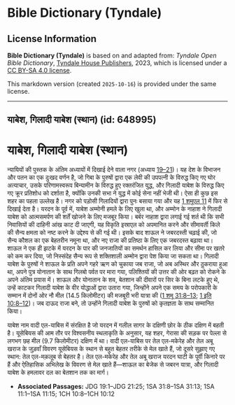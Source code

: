 # Bible Dictionary (Tyndale)

## License Information

**Bible Dictionary (Tyndale)** is based on and adapted from: _Tyndale Open Bible Dictionary_, [Tyndale House Publishers](https://tyndaleopenresources.com/), 2023, which is licensed under a [CC BY-SA 4.0 license](https://creativecommons.org/licenses/by-sa/4.0/legalcode.en).

This markdown version (created `2025-10-16`) is provided under the same license.



--------------------------------

## याबेश, गिलादी याबेश (स्थान) (id: 648995)

याबेश, गिलादी याबेश (स्थान)
===========================

न्यायियों की पुस्तक के अंतिम अध्यायों में दिखाई देने वाला नगर (अध्याय [19–21](https://ref.ly/Judg19:1-Judg21:25))। यह देश के विभाजन और पतन का एक दुःखद वर्णन है, जो गिबा के पुरुषों द्वारा एक लेवी की उपपत्नी के विरुद्ध किए गए घोर अत्याचार, उसके परिणामस्वरूप बिन्यामीन के विरुद्ध हुए रक्तरंजित युद्ध, और गिलादी याबेश के विरुद्ध किए गए क्रूर प्रतिशोध को दर्शाता है, क्योंकि उनकी सभा ने युद्ध में कोई सेना नहीं भेजी थी। ऐसा ही कुछ इस शहर का पहला उल्लेख है। नगर को पड़ोसी गिलादियों द्वारा पुनः बसाया गया और यह [1 शमूएल 11](https://ref.ly/1Sam11:1-1Sam11:15) में फिर से दिखाई देता है। यरदन के पूर्व में, याबेश अम्मोनी हमले के लिए खुला था, और अम्मोन के नाहाश ने गिलादी याबेश को आत्मसमर्पण की शर्तें खोजने के लिए मजबूर किया। बर्बर नाहाश द्वारा लगाई गई शर्त थी कि सभी निवासियों की दाहिनी आंख काट दी जाएगी, यह विकृति इस्राएल को अपमानित करने और सीमावर्ती किले की सैन्य क्षमता को नष्ट करने के उद्देश्य से की गई थी। इसके बाद शाऊल ने जबरदस्ती चढ़ाई की, जो सैन्य कौशल का एक बेहतरीन नमूना था, और नए राजा की प्रतिष्ठा के लिए एक जबरदस्त बढ़ावा था। शाऊल ने एक ही झटके में यरदन के पार की जनजातियों का समर्थन हासिल कर लिया और सीमा पर खतरे को कम कर दिया, जो निस्संदेह सैन्य रूप से शक्तिशाली अम्मोन द्वारा पेश किया जा सकता था। गिलादी याबेश के पुरुषों ने शाऊल के प्रति अपने गहरे ऋण को चुकाया जब राजा, जो अब अस्थिर और ठुकराया हुआ था, अपने पुत्र योनातान के साथ गिलबो पर्वत पर मारा गया, पलिश्तियों की उत्तर की ओर बढ़त को रोकने के अपने अंतिम प्रयास में। शाऊल और योनातान के शव, बेतशान की दीवारों पर सिर के बिना लटके हुए थे, उन्हें काटकर गिलादी याबेश के वीर योद्धाओं द्वारा उतारा गया, जिन्होंने अपने एक समय के परोपकारी के सम्मान में दोनों ओर नौ मील (14\.5 किलोमीटर) की मजबूरी भरी यात्रा की ([1 शमू 31:8–13](https://ref.ly/1Sam31:8-1Sam31:13); [1 इति 10:8–12](https://ref.ly/1Chr10:8-1Chr10:12))। जब दाऊद राजा बने, तो उन्होंने गिलादी याबेश के पुरुषों को कृतज्ञता के साथ सम्मानित किया।

याबेश नाम वादी एल\-याबिस में संरक्षित है जो यरदन में गलील सागर के दक्षिणी छोर के ठीक दक्षिण में बहती है। यूसेबियस की आम तौर पर विश्वसनीय स्थलाकृति के अनुसार, यह शहर, गेरासा की सड़क पर पेल्ला से लगभग छह मील (9\.7 किलोमीटर) दक्षिण में था। वादी एल\-याबिस पर तेल एल\-मकेरेह और तेल अबू खराज के जुड़वाँ विवरण यूसेबियस के स्थान से बहुत बेहतर तरीके से मेल खाते हैं, जो दूसरे सुझाए गए स्थान: तेल एल\-मक़लूब से बेहतर है। तेल एल\-मकेरेह और तेल अबू खराज यरदन घाटी के पूर्वी किनारे पर हैं और ऐतिहासिक अभिलेख के विवरण से मेल खाते हैं—शाऊल का बेजेक से जबरन यात्रा, और गिलादी याबेश के हमलावर दल का बेतशान तक का मार्ग।

* **Associated Passages:** JDG 19:1–JDG 21:25; 1SA 31:8–1SA 31:13; 1SA 11:1–1SA 11:15; 1CH 10:8–1CH 10:12

